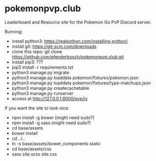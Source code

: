 # pokemonpvp.club

Leaderboard and Resource site for the Pokemon Go PvP Discord server.

Running:
* install python3: https://realpython.com/installing-python/
* install git: https://git-scm.com/downloads
* clone this repo: git clone https://github.com/efenderbosch/pokemonpvp.club.git
* install pip3: ???
* pip3 install -r requirements.txt
* python3 manage.py migrate
* python3 manage.py loaddata pokemon/fixtures/pokemon.json
* python3 manage.py loaddata pokemon/fixtures/type-matchups.json
* python3 manage.py createcachetable
* python3 manage.py runserver
* access at http://127.0.0.1:8000/pvp/iv

If you want the site to look nice:
* npm install -g bower (might need sudo?)
* npm install -g sass (might need sudo?)
* cd base/assets
* bower install
* cd ../..
* ln -s base/assets/bower_components static
* cd base/assets/css
* sass site.scss site.css
